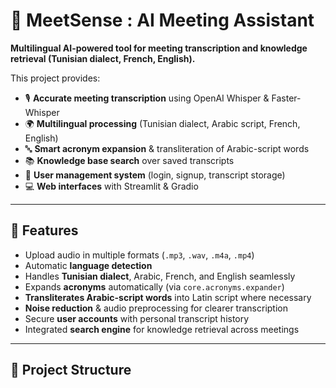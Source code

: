 # 🧠 MeetSense : AI Meeting Assistant
**Multilingual AI-powered tool for meeting transcription and knowledge retrieval (Tunisian dialect, French, English).**

This project provides:
- 🎙️ **Accurate meeting transcription** using OpenAI Whisper & Faster-Whisper  
- 🌍 **Multilingual processing** (Tunisian dialect, Arabic script, French, English)  
- 🔤 **Smart acronym expansion** & transliteration of Arabic-script words  
- 📚 **Knowledge base search** over saved transcripts  
- 👤 **User management system** (login, signup, transcript storage)  
- 💻 **Web interfaces** with Streamlit & Gradio  

---

## 🚀 Features
- Upload audio in multiple formats (`.mp3`, `.wav`, `.m4a`, `.mp4`)
- Automatic **language detection**
- Handles **Tunisian dialect**, Arabic, French, and English seamlessly
- Expands **acronyms** automatically (via `core.acronyms.expander`)
- **Transliterates Arabic-script words** into Latin script where necessary
- **Noise reduction** & audio preprocessing for clearer transcription
- Secure **user accounts** with personal transcript history
- Integrated **search engine** for knowledge retrieval across meetings

---

## 📂 Project Structure
